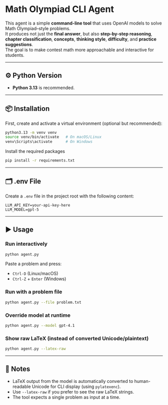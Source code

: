 # Math Olympiad CLI Agent

This agent is a simple **command-line tool** that uses OpenAI models to solve Math Olympiad–style problems.  
It produces not just the **final answer**, but also **step-by-step reasoning**, **chapter classification**, **concepts**, **thinking style**, **difficulty**, and **practice suggestions**.  
The goal is to make contest math more approachable and interactive for students.

---

## ⚙️ Python Version

- **Python 3.13** is recommended.

---

## 📦 Installation

First, create and activate a virtual environment (optional but recommended):

```bash
python3.13 -m venv venv
source venv/bin/activate   # On macOS/Linux
venv\Scripts\activate      # On Windows
```

Install the required packages

```bash
pip install -r requirements.txt
```
---

## 🗂️ .env File

Create a `.env` file in the project root with the following content:

```env
LLM_API_KEY=your-api-key-here
LLM_MODEL=gpt-5
```

---

## ▶️ Usage

### Run interactively
```bash
python agent.py
```
Paste a problem and press:
- `Ctrl-D` (Linux/macOS)  
- `Ctrl-Z` + `Enter` (Windows)

### Run with a problem file
```bash
python agent.py --file problem.txt
```

### Override model at runtime
```bash
python agent.py --model gpt-4.1
```

### Show raw LaTeX (instead of converted Unicode/plaintext)
```bash
python agent.py --latex-raw
```

---

## 📌 Notes

- LaTeX output from the model is automatically converted to human-readable Unicode for CLI display (using `pylatexenc`).  
- Use `--latex-raw` if you prefer to see the raw LaTeX strings.  
- The tool expects a single problem as input at a time.
